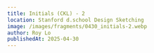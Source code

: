 ```yaml
---
title: Initials (CKL) - 2
location: Stanford d.school Design Sketching
image: /images/fragments/0430_initials-2.webp
author: Roy Lo
publishedAt: 2025-04-30
---
```


